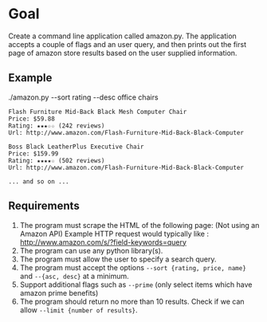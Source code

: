 # Goal
Create a command line application called amazon.py.  The application accepts a couple of flags and an user query, and then prints out the first page of amazon store results based on the user supplied information.

## Example

./amazon.py --sort rating --desc office chairs

    Flash Furniture Mid-Back Black Mesh Computer Chair
    Price: $59.88
    Rating: ★★★☆☆ (242 reviews)
    Url: http://www.amazon.com/Flash-Furniture-Mid-Back-Black-Computer

    Boss Black LeatherPlus Executive Chair
    Price: $159.99
    Rating: ★★★★☆ (502 reviews)
    Url: http://www.amazon.com/Flash-Furniture-Mid-Back-Black-Computer

    ... and so on ...

## Requirements

1.  The program must scrape the HTML of the following page: (Not using an Amazon API)
    Example HTTP request would typically like : http://www.amazon.com/s/?field-keywords=query
2.  The program can use any python library(s).
3.  The program must allow the user to specify a search query.
4.  The program must accept the options `--sort {rating, price, name}` and `--{asc, desc}` at a minimum.
5.  Support additional flags such as `--prime` (only select items which have amazon prime benefits)
6.  The program should return no more than 10 results.  Check if we can allow `--limit {number of results}`.

